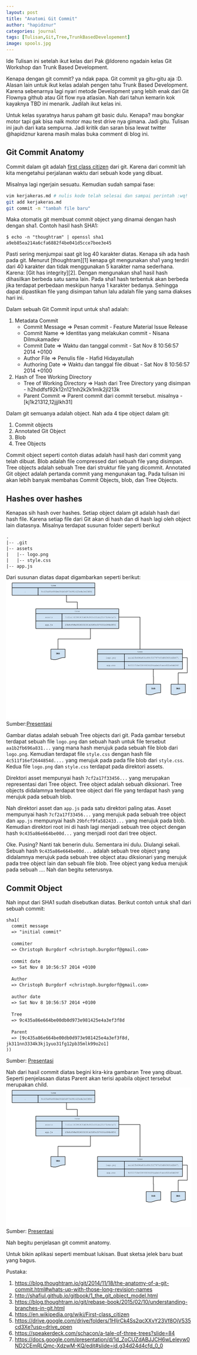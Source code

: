 ```yaml
---
layout: post
title: "Anatomi Git Commit"
author: "hapidznur"
categories: journal
tags: [Tulisan,Git,Tree,TrunkBasedDevelopement]
image: spools.jpg
---
```


Ide Tulisan ini setelah ikut kelas dari Pak @ldoreno ngadain kelas Git Workshop dan Trunk Based Development.

Kenapa dengan git commit? ya ndak papa. Git commit ya gitu-gitu aja :D. Alasan lain untuk ikut kelas adalah pengen tahu Trunk Based Development. Karena sebenarnya lagi nyari metode Development yang lebih enak dari Git Flownya github atau Git flow nya atlasian. Nah dari tahun kemarin kok kayaknya TBD ini menarik. Jadilah ikut kelas ini. 

Untuk kelas syaratnya harus paham git basic dulu. Kenapa? mau bongkar motor tapi gak bisa naik motor mau test drive nya gimana. Jadi gitu. Tulisan ini jauh dari kata sempurna. Jadi kritik dan saran bisa lewat twitter @hapidznur karena masih malas buka comment di blog ini. 

## Git Commit Anatomy

Commit dalam git adalah [first class citizen](https://en.wikipedia.org/wiki/First-class_citizen) dari git. Karena dari commit lah kita mengetahui perjalanan waktu dari sebuah kode yang dibuat. 

Misalnya lagi ngerjain sesuatu. Kemudian sudah sampai fase:
```bash
vim kerjakeras.md # nulis kode telah selesai dan sampai perintah :wq! 
git add kerjakeras.md
git commit -m "tambah file baru"
```

Maka otomatis git membuat commit object yang dinamai dengan hash dengan sha1. Contoh hasil hash SHA1:
```
$ echo -n "thoughtram" | openssl sha1
a9eb85ea214a6cfa6882f4be041d5cce7bee3e45
```
Pasti sering menjumpai saat git log 40 karakter diatas. Kenapa sih ada hash pada git. Menurut [thoughtram][1] kenapa git mengunakan sha1 yang terdiri dari 40 karakter dan tidak menggunakan 5 karakter nama sederhana. Karena: [Git has integrity][2]. Dengan mengunakan sha1 hasil hash dihasilkan berbeda satu sama lain. Pada sha1 hash terbentuk akan berbeda jika terdapat perbedaan meskipun hanya 1 karakter bedanya. Sehingga dapat dipastikan file yang disimpan tahun lalu adalah file yang sama diakses hari ini. 

Dalam sebuah Git Commit input untuk sha1 adalah:
1. Metadata Commit
    - Commit Message 
        => Pesan commit
           - Feature Material Issue Release
    - Commit Name
        => Identitas yang melakukan commit
           - Nisana Dilmukamadev 
    - Commit Date
        => Waktu dan tanggal commit
           - Sat Nov 8 10:56:57 2014 +0100
    - Author File
        => Penulis file
           - Hafid Hidayatullah
    - Authoring Date
        => Waktu dan tanggal file dibuat
           - Sat Nov 8 10:56:57 2014 +0100
2. Hash of Tree Working Directory
    - Tree of Working Directory
        => Hash dari Tree Directory yang disimpan
           - h2hddfsf92k12n121nh2k2k1mlk2jl213k
    - Parent Commit
        => Parent commit dari commit tersebut. misalnya 
           - [kj1k21312,12jjjlkh31]

Dalam git semuanya adalah object. Nah ada 4 tipe object dalam git:
1. Commit objects
2. Annotated Git Object
3. Blob
4. Tree Objects

Commit object seperti contoh diatas adalah hasil hash dari commit yang telah dibuat. Blob adalah file compressed dari sebuah file yang disimpan. Tree objects adalah sebuah Tree dari struktur file yang dicommit. Annotated Git object adalah pertanda commit yang mengunakan tag. Pada tulisan ini akan lebih banyak membahas Commit Objects, blob, dan Tree Objects. 

## Hashes over hashes
Kenapas sih hash over hashes. Setiap object dalam git adalah hash dari hash file. Karena setiap file dari Git akan di hash dan di hash lagi oleh object lain diatasnya. Misalnya terdapat susunan folder seperti berikut
```
.
|-- .git
|-- assets
|   |-- logo.png
|   |-- style.css
|-- app.js
```

Dari susunan diatas dapat digambarkan seperti berikut:
![Gambar Tree Objects dari git](/assets/img/git_tree.png)
Sumber:[Presentasi](https://docs.google.com/presentation/d/1d_ZoCUZdABJJCH6wLeIeyw0ND2CEmRLQmc-XdzwM-KQ/edit#slide=id.g34cd39258f_0_28)

Gambar diatas adalah sebuah Tree objects dari git. Pada gambar tersebut terdapat sebuah file `logo.png` dan sebuah hash untuk file tersebut `aa1b2fb696a831...` yang mana hash merujuk pada sebuah file blob dari `logo.png`. Kemudian terdapat file `style.css` dengan 
hash file `4c511f16ef2644854d....` yang merujuk pada pada file blob dari `style.css`. Kedua file `logo.png` dan `style.css` terdapat pada direktori assets. 

Direktori asset mempunyai hash `7cf2a17f33456...` yang merupakan representasi dari Tree object. Tree object adalah sebuah diksionari. Tree objects didalamnya terdapat tree object dari file yang terdapat hash yang merujuk pada sebuah blob. 

Nah direktori asset dan `app.js` pada satu direktori paling atas. Asset mempunyai hash `7cf2a17f33456...` yang merujuk pada sebuah tree object dan `app.js` mempunyai hash `29bfcf9fa582433...` yang merujuk pada blob. Kemudian direktori root ini di hash lagi menjadi sebuah tree object dengan hash `9c435a86e664be00d...` yang menjadi root dari tree object. 

Oke. Pusing? Nanti tak benerin dulu. Sementara ini dulu. Diulangi sekali. Sebuah hash `9c435a86e664be00d...` adalah sebuah tree object yang didalamnya merujuk pada sebuah tree object atau diksionari yang merujuk pada tree object lain dan sebuah file blob. Tree object yang kedua merujuk pada sebuah .... Nah dan begitu seterusnya.

## Commit Object

Nah input dari SHA1 sudah disebutkan diatas. Berikut contoh untuk sha1 dari sebuah commit:
```
sha1(
  commit message 
  => "initial commit"

  commiter
  => Christoph Burgdorf <christoph.burgdorf@gmail.com>

  commit date
  => Sat Nov 8 10:56:57 2014 +0100

  Author
  => Christoph Burgdorf <christoph.burgdorf@gmail.com>

  author date
  => Sat Nov 8 10:56:57 2014 +0100

  Tree
  => 9c435a86e664be00db0d973e981425e4a3ef3f8d
  
  Parent
  => [9c435a86e664be00db0d973e981425e4a3ef3f8d, jk311nn3334k3kj1yuo31fg12pb35mlk99o2o1]
))
```
Sumber: [Presentasi](https://docs.google.com/presentation/d/1d_ZoCUZdABJJCH6wLeIeyw0ND2CEmRLQmc-XdzwM-KQ/edit#slide=id.g34cd39258f_0_46)

Nah dari hasil commit diatas begini kira-kira gambaran Tree yang dibuat. Seperti penjelasaan diatas Parent akan terisi apabila object tersebut merupakan child. 
![Gambar Tree Objects dari git](/assets/img/git_tree.png)
Sumber: [Presentasi](https://speakerdeck.com/schacon/a-tale-of-three-trees?slide=13)


Nah begitu penjelasan git commit anatomy. 



Untuk bikin aplikasi seperti membuat lukisan. Buat sketsa jelek baru buat yang bagus.

Pustaka:
1. https://blog.thoughtram.io/git/2014/11/18/the-anatomy-of-a-git-commit.html#whats-up-with-those-long-revision-names
2. http://shafiul.github.io/gitbook/1_the_git_object_model.html
3. https://blog.thoughtram.io/git/rebase-book/2015/02/10/understanding-branches-in-git.html
4. https://en.wikipedia.org/wiki/First-class_citizen
5. https://drive.google.com/drive/folders/1HIjrCk4Ss2qcXXvY23Vf8OjV535cd3Xe?usp=drive_open
6. https://speakerdeck.com/schacon/a-tale-of-three-trees?slide=84
7. https://docs.google.com/presentation/d/1d_ZoCUZdABJJCH6wLeIeyw0ND2CEmRLQmc-XdzwM-KQ/edit#slide=id.g34d24d4cfd_0_0
